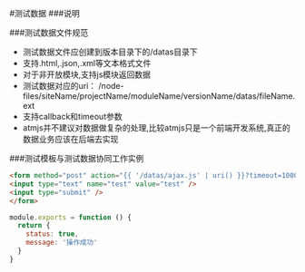 #测试数据
###说明

###测试数据文件规范
* 测试数据文件应创建到版本目录下的/datas目录下
* 支持.html,.json,.xml等文本格式文件
* 对于非开放模块,支持js模块返回数据
* 测试数据对应的uri： 
/node-files/siteName/projectName/moduleName/versionName/datas/fileName.ext
* 支持callback和timeout参数
* atmjs并不建议对数据做复杂的处理,比较atmjs只是一个前端开发系统,真正的数据业务应该在后端去实现

###测试模板与测试数据协同工作实例
```html
<form method="post" action="{{ '/datas/ajax.js' | uri() }}?timeout=1000">
<input type="text" name="test" value="test" />
<input type="submit" />
</form>
```

```javascript
module.exports = function () {
  return {
    status: true,
    message: '操作成功'
  }
}
```
